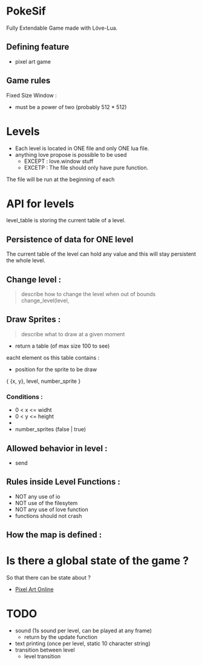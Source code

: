 # PokeSif
Fully Extendable Game made with Löve-Lua.

## Defining feature
- pixel art game

## Game rules
Fixed Size Window :
- must be a power of two (probably 512 * 512)

# Levels
- Each level is located in ONE file and only ONE lua file.
- anything love propose is possible to be used
    - EXCEPT : love.window stuff
    - EXCETP : 
The file should only have pure function.

The file will be run at the beginning of each

# API for levels

level_table is storing the current table of a level.

## Persistence of data for ONE level
The current table of the level can hold any value and this will stay persistent
the whole level.

## Change level :
> describe how to change the level when out of bounds
change_level(level,

## Draw Sprites :
> describe what to draw at a given moment
- return a table (of max size 100 to see)

eacht element os this table contains :
- position for the sprite to be draw

{
  {x, y},
  level,
  number_sprite
}

### Conditions :
- 0 < x <= widht
- 0 < y <= height
- 
- number_sprites (false | true)

## Allowed behavior in level :
- send

## Rules inside Level Functions :
- NOT any use of io
- NOT use of the filesytem
- NOT any use of love function
- functions should not crash

## How the map is defined :

# Is there a global state of the game ?
So that there can be state about ?

- [Pixel Art Online](https://www.piskelapp.com/p/create/sprite)

# TODO
- sound (1s sound per level, can be played at any frame)
  - return by the update function
- text printing (once per level, static 10 character string)
- transition between level
  - level transition
